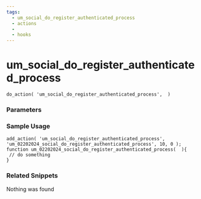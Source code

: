 ```yaml
---
tags: 
  - um_social_do_register_authenticated_process
  - actions
  - 
  - hooks
---
```

# um\_social\_do\_register\_authenticated\_process

``` php:no-line-numbers
do_action( 'um_social_do_register_authenticated_process',  )
```
<div class='hook-sep'></div>

### Parameters

<div class='hook-sep'></div>



### Sample Usage

``` php:no-line-numbers
add_action( 'um_social_do_register_authenticated_process', 'um_02202024_social_do_register_authenticated_process', 10, 0 );
function um_02202024_social_do_register_authenticated_process(  ){
 // do something
}
```
<div class='hook-sep'></div>



### Related Snippets

Nothing was found

